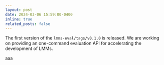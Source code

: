 ```yaml
---
layout: post
date: 2024-03-06 15:59:00-0400
inline: true
related_posts: false
---
```


The first version of the `lmms-eval/tags/v0.1.0` is released. We are working on providing an one-command evaluation API for accelerating the development of LMMs.

aaa
